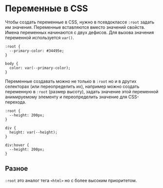 # Переменные в CSS
Чтобы создать переменные в CSS, нужно в псевдоклассе `:root` задать им значения. Переменные вставляются вместо значений свойств. Имена переменных начинаются с двух дефисов. Для вызова значения переменной используется `var()`.

    :root {
      --primary-color: #34495e;
    }

    body {
      color: var(--primary-color);
    }

Переменные создавать можно не только в `:root` но и в других селекторах (или переопределить их), например можно создать переменную в `:root` (размер высоту), задать значение этой переменной анимируемому элементу и переопределить значение для CSS-перехода.

    :root {
      --height: 200px;
    }

    div {
      height: var(--height);
    }

    div:hover {
      --height: 200px;
    }

## Разное
`:root` это аналог тега `<html>` но с более высоким приоритетом.

